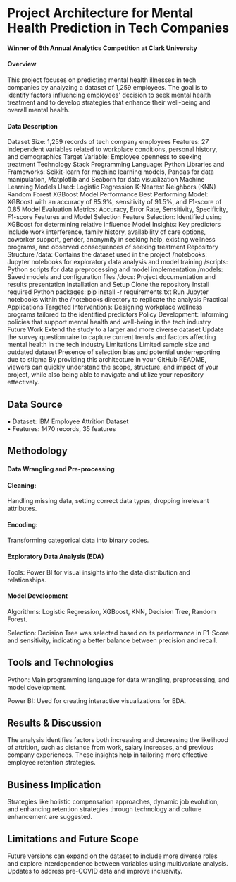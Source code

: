 # Project Architecture for Mental Health Prediction in Tech Companies
#### Winner of 6th Annual Analytics Competition at Clark University
#### Overview
This project focuses on predicting mental health illnesses in tech companies by analyzing a dataset of 1,259 employees. The goal is to identify factors influencing employees' decision to seek mental health treatment and to develop strategies that enhance their well-being and overall mental health.

#### Data Description
Dataset Size: 1,259 records of tech company employees
Features: 27 independent variables related to workplace conditions, personal history, and demographics
Target Variable: Employee openness to seeking treatment
Technology Stack
Programming Language: Python
Libraries and Frameworks: Scikit-learn for machine learning models, Pandas for data manipulation, Matplotlib and Seaborn for data visualization
Machine Learning Models Used:
Logistic Regression
K-Nearest Neighbors (KNN)
Random Forest
XGBoost
Model Performance
Best Performing Model: XGBoost with an accuracy of 85.9%, sensitivity of 91.5%, and F1-score of 0.85
Model Evaluation Metrics: Accuracy, Error Rate, Sensitivity, Specificity, F1-score
Features and Model Selection
Feature Selection: Identified using XGBoost for determining relative influence
Model Insights: Key predictors include work interference, family history, availability of care options, coworker support, gender, anonymity in seeking help, existing wellness programs, and observed consequences of seeking treatment
Repository Structure
/data: Contains the dataset used in the project
/notebooks: Jupyter notebooks for exploratory data analysis and model training
/scripts: Python scripts for data preprocessing and model implementation
/models: Saved models and configuration files
/docs: Project documentation and results presentation
Installation and Setup
Clone the repository
Install required Python packages: pip install -r requirements.txt
Run Jupyter notebooks within the /notebooks directory to replicate the analysis
Practical Applications
Targeted Interventions: Designing workplace wellness programs tailored to the identified predictors
Policy Development: Informing policies that support mental health and well-being in the tech industry
Future Work
Extend the study to a larger and more diverse dataset
Update the survey questionnaire to capture current trends and factors affecting mental health in the tech industry
Limitations
Limited sample size and outdated dataset
Presence of selection bias and potential underreporting due to stigma
By providing this architecture in your GitHub README, viewers can quickly understand the scope, structure, and impact of your project, while also being able to navigate and utilize your repository effectively.
## Data Source

•	Dataset: IBM Employee Attrition Dataset  
•	Features: 1470 records, 35 features

## Methodology
#### Data Wrangling and Pre-processing  
#### Cleaning:  
Handling missing data, setting correct data types, dropping irrelevant attributes.
#### Encoding: 
Transforming categorical data into binary codes.
	
#### Exploratory Data Analysis (EDA)
Tools: Power BI for visual insights into the data distribution and relationships.
	
#### Model Development
Algorithms: Logistic Regression, XGBoost, KNN, Decision Tree, Random Forest.

Selection: Decision Tree was selected based on its performance in F1-Score and sensitivity, indicating a better balance between precision and recall.

## Tools and Technologies
Python: Main programming language for data wrangling, preprocessing, and model development.

Power BI: Used for creating interactive visualizations for EDA.

## Results & Discussion
The analysis identifies factors both increasing and decreasing the likelihood of attrition, such as distance from work, salary increases, and previous company experiences. These insights help in tailoring more effective employee retention strategies.

## Business Implication
Strategies like holistic compensation approaches, dynamic job evolution, and enhancing retention strategies through technology and culture enhancement are suggested.

## Limitations and Future Scope
Future versions can expand on the dataset to include more diverse roles and explore interdependence between variables using multivariate analysis. Updates to address pre-COVID data and improve inclusivity.


